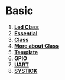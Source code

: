 # Basic

1. **[Led Class](led_class/)**
2. **[Essential](essential/)**
3. **[Class](class/)**
4. **[More about Class](class_more/)**
5. **[Template](template/)**
6. **[GPIO](gpio/)**
7. **[UART](uart/)**
8. **[SYSTICK](systick/)**